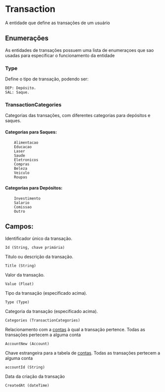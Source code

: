 # Transaction 
A entidade que define as transações de um usuário 

## Enumerações
As entidades de transações possuem uma lista de enumeraçoes que sao usadas para especificar o funcionamento da entidade

### Type
Define o tipo de transação, podendo ser:
```
DEP: Depósito.
SAL: Saque.
```

### TransactionCategories
Categorias das transações, com diferentes categorias para depósitos e saques.

#### Categorias para Saques:

````
    Alimentacao
    Educacao
    Laser
    Saude
    Eletronicos
    Compras
    Beleza
    Veiculo
    Roupas
````

#### Categorias para Depósitos:

````
    Investimento
    Salario
    Comissao
    Outro
````

## Campos:

Identificador único da transação.

``Id (String, chave primária)``

Título ou descrição da transação.

``Title (String)``

Valor da transação.

``Value (Float)``

Tipo da transação (especificado acima).

``Type (Type)``

Categoria da transação (especificado acima).

``Categories (TransactionCategories)``

Relacionamento com a <a href="./account.md">contas</a> à qual a transação pertence. Todas as transações pertecem a alguma conta


``AccountNew (Account)``

Chave estrangeira para a tabela de <a href="./account.md">contas</a>. Todas as transações pertecem a alguma conta

``accountId (String)``

Data da criação da transação 

``CreatedAt (dateTime)``